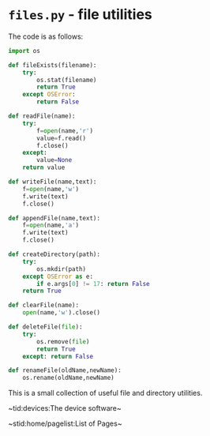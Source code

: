 # `files.py` - file utilities #

The code is as follows:
```python
import os

def fileExists(filename):
    try:
        os.stat(filename)
        return True
    except OSError:
        return False

def readFile(name):
    try:
        f=open(name,'r')
        value=f.read()
        f.close()
    except:
        value=None
    return value

def writeFile(name,text):
    f=open(name,'w')
    f.write(text)
    f.close()

def appendFile(name,text):
    f=open(name,'a')
    f.write(text)
    f.close()

def createDirectory(path):
    try:
        os.mkdir(path)
    except OSError as e:
        if e.args[0] != 17: return False
    return True

def clearFile(name):
    open(name,'w').close()

def deleteFile(file):
    try:
        os.remove(file)
        return True
    except: return False

def renameFile(oldName,newName):
    os.rename(oldName,newName)
```

This is a small collection of useful file and directory utilities.

~tid:devices:The device software~

~stid:home/pagelist:List of Pages~
